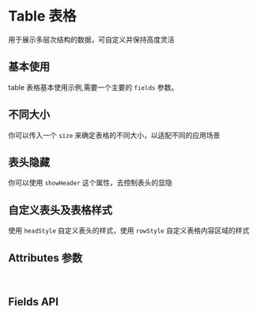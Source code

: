 <!--
 * @Author: Yun 912453237@qq.com
 * @Date: 2022-08-06 15:46:49
 * @LastEditTime: 2022-08-06 21:37:44
 * @FilePath: \vuepress-learn-jsf:\test-baseui\packages\table\doc\doc.md
 * @Description: 
 * 
 * Copyright (c) 2022 by Yun 912453237@qq.com, All Rights Reserved. 
-->
<script setup>
import demo1 from './demo1.vue'
import demo2 from './demo2.vue'
import demo3 from './demo3.vue'
import demo4 from './demo4.vue'
import Attributes from './Attributes.vue'
import Fileds from './fileds.vue'
</script>

# Table 表格

 用于展示多层次结构的数据，可自定义并保持高度灵活

## 基本使用

 table 表格基本使用示例,需要一个主要的 `fields` 参数。

<preview-box>
  <demo1/>
<preview :isShow="false" comName="table" demoName="demo1"/>

</preview-box>

## 不同大小

 你可以传入一个 `size` 来确定表格的不同大小，以适配不同的应用场景

<preview-box>
  <demo2/>
<preview :isShow="false" comName="table" demoName="demo2"/>

</preview-box>


## 表头隐藏
 你可以使用 `showHeader` 这个属性，去控制表头的显隐
 <preview-box>
 <demo3 />
 <preview :isShow="false"  comName='table' demoName='demo3' />
 </preview-box>

## 自定义表头及表格样式

 使用 `headStyle` 自定义表头的样式，使用 `rowStyle` 自定义表格内容区域的样式

<preview-box>
  <demo4/>
<preview :isShow="false" comName="table" demoName="demo4"/>
</preview-box>

## Attributes 参数

<Attributes/>
<br/>

## Fields API

<Fileds/>
<br/>

